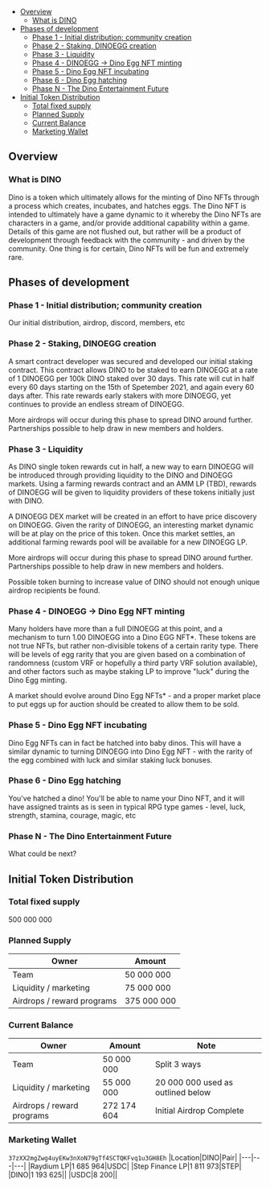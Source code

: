 - [Overview](#overview)
  - [What is DINO](#what-is-dino)
- [Phases of development](#phases-of-development)
  - [Phase 1 - Initial distribution; community creation](#phase-1---initial-distribution-community-creation)
  - [Phase 2 - Staking, DINOEGG creation](#phase-2---staking-dinoegg-creation)
  - [Phase 3 - Liquidity](#phase-3---liquidity)
  - [Phase 4 - DINOEGG -> Dino Egg NFT minting](#phase-4---dinoegg---dino-egg-nft-minting)
  - [Phase 5 - Dino Egg NFT incubating](#phase-5---dino-egg-nft-incubating)
  - [Phase 6 - Dino Egg hatching](#phase-6---dino-egg-hatching)
  - [Phase N - The Dino Entertainment Future](#phase-n---the-dino-entertainment-future)
- [Initial Token Distribution](#initial-token-distribution)
  - [Total fixed supply](#total-fixed-supply)
  - [Planned Supply](#planned-supply)
  - [Current Balance](#current-balance)
  - [Marketing Wallet](#marketing-wallet)

## Overview

### What is DINO
Dino is a token which ultimately allows for the minting of Dino NFTs through a process which creates, incubates, and hatches eggs. The Dino NFT is intended to ultimately have a game dynamic to it whereby the Dino NFTs are characters in a game, and/or provide additional capability within a game.  Details of this game are not flushed out, but rather will be a product of development through feedback with the community - and driven by the community. One thing is for certain, Dino NFTs will be fun and extremely rare.

## Phases of development

### Phase 1 - Initial distribution; community creation
Our initial distribution, airdrop, discord, members, etc

### Phase 2 - Staking, DINOEGG creation
A smart contract developer was secured and developed our initial staking contract.  This contract allows DINO to be staked to earn DINOEGG at a rate of 1 DINOEGG per 100k DINO staked over 30 days.  This rate will cut in half every 60 days starting on the 15th of Spetember 2021, and again every 60 days after.  This rate rewards early stakers with more DINOEGG, yet continues to provide an endless stream of DINOEGG.

More airdrops will occur during this phase to spread DINO around further.  Partnerships possible to help draw in new members and holders.

### Phase 3 - Liquidity
As DINO single token rewards cut in half, a new way to earn DINOEGG will be introduced through providing liquidity to the DINO and DINOEGG markets.  Using a farming rewards contract and an AMM LP (TBD), rewards of DINOEGG will be given to liquidity providers of these tokens initially just with DINO.

A DINOEGG DEX market will be created in an effort to have price discovery on DINOEGG.  Given the rarity of DINOEGG, an interesting market dynamic will be at play on the price of this token.  Once this market settles, an additional farming rewards pool will be available for a new DINOEGG LP.

More airdrops will occur during this phase to spread DINO around further.  Partnerships possible to help draw in new members and holders.

Possible token burning to increase value of DINO should not enough unique airdrop recipients be found.

### Phase 4 - DINOEGG -> Dino Egg NFT minting
Many holders have more than a full DINOEGG at this point, and a mechanism to turn 1.00 DINOEGG into a Dino EGG NFT*.  These tokens are not true NFTs, but rather non-divisible tokens of a certain rarity type.  There will be levels of egg rarity that you are given based on a combination of randomness (custom VRF or hopefully a third party VRF solution available), and other factors such as maybe staking LP to improve "luck" during the Dino Egg minting.  

A market should evolve around Dino Egg NFTs* - and a proper market place to put eggs up for auction should be created to allow them to be sold.

### Phase 5 - Dino Egg NFT incubating
Dino Egg NFTs can in fact be hatched into baby dinos.  This will have a similar dynamic to turning DINOEGG into Dino Egg NFT - with the rarity of the egg combined with luck and similar staking luck bonuses.

### Phase 6 - Dino Egg hatching
You've hatched a dino! You'll be able to name your Dino NFT, and it will have assigned traints as is seen in typical RPG type games - level, luck, strength, stamina, courage, magic, etc

### Phase N - The Dino Entertainment Future
What could be next?

## Initial Token Distribution

### Total fixed supply 
500 000 000 

### Planned Supply
|Owner|Amount|
|---|---|
|Team|50 000 000|
|Liquidity / marketing|75 000 000|
|Airdrops / reward programs|375 000 000|

### Current Balance
|Owner|Amount|Note|
|---|---|---|
|Team|50 000 000|Split 3 ways|
|Liquidity / marketing|55 000 000|20 000 000 used as outlined below|
|Airdrops / reward programs|272 174 604|Initial Airdrop Complete|

### Marketing Wallet
`37zXX2mgZwg4uyEKw3nXoN79gTf4SCTQKFvq1u3GH8Eh`
|Location|DINO|Pair|
|---|---|---|
|Raydium LP|1 685 964|USDC|
|Step Finance LP|1 811 973|STEP|
|DINO|1 193 625||
|USDC|8 200||
